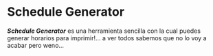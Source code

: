 # Schedule Generator
*__Schedule Generator__* es una herramienta sencilla con la cual puedes generar horarios para imprimir!... a ver todos sabemos que no lo voy a acabar pero weno...
